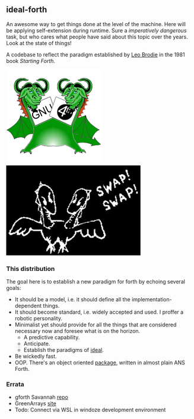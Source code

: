 ## ideal-forth

An awesome way to get things done at the level of the machine. Here will be applying self-extension during runtime. Sure a _imperatively dangerous_ task, but who cares what people have said about this topic over the years. Look at the state of things!

A codebase to reflect the paradigm established by [Leo Brodie](https://www.forth.com/starting-forth/0-starting-forth/) in the 1981 book _Starting Forth_.

![gnu](/images/gnu-forth.png) ![swap](/images/swap-dragon.png)

### This distribution

The goal here is to establish a new paradigm for forth by echoing several goals:

* It should be a model, i.e. it should define all the implementation-dependent things.
* It should become standard, i.e. widely accepted and used. I proffer a robotic personality.
* Minimalist yet should provide for all the things that are considered necessary now and foresee what is on the horizon.
    - A predictive capability.
    - Anticipate.
    - Establish the paradigms of [ideal](https://github.com/cartheur/ideal).
* Be wickedly fast.    
* OOP. There's an object oriented [package](/releases/oof.zip), written in almost plain ANS Forth.

### Errata

* gforth Savannah [repo](https://git.savannah.gnu.org/cgit/gforth.git)
* GreenArrays [site](https://www.greenarraychips.com)
* Todo: Connect via WSL in windoze development environment
